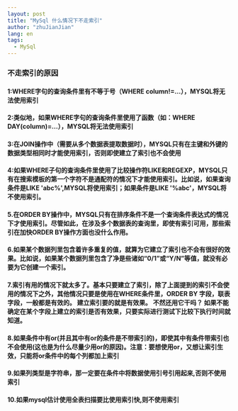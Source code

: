 ```yaml
---
layout: post
title: "MySql 什么情况下不走索引"
author: "zhuJianJian"
lang: en
tags:
  - MySql
---
```


### 不走索引的原因

#### 1:WHERE字句的查询条件里有不等于号（WHERE column!=…），MYSQL将无法使用索引

#### 2:类似地，如果WHERE字句的查询条件里使用了函数（如：WHERE DAY(column)=…），MYSQL将无法使用索引

#### 3:在JOIN操作中（需要从多个数据表提取数据时），MYSQL只有在主键和外键的数据类型相同时才能使用索引，否则即使建立了索引也不会使用

#### 4:如果WHERE子句的查询条件里使用了比较操作符LIKE和REGEXP，MYSQL只有在搜索模板的第一个字符不是通配符的情况下才能使用索引。比如说，如果查询条件是LIKE 'abc%',MYSQL将使用索引；如果条件是LIKE '%abc'，MYSQL将不使用索引。

#### 5.在ORDER BY操作中，MYSQL只有在排序条件不是一个查询条件表达式的情况下才使用索引。尽管如此，在涉及多个数据表的查询里，即使有索引可用，那些索引在加快ORDER BY操作方面也没什么作用。

#### 6.如果某个数据列里包含着许多重复的值，就算为它建立了索引也不会有很好的效果。比如说，如果某个数据列里包含了净是些诸如“0/1”或“Y/N”等值，就没有必要为它创建一个索引。
     
#### 7.索引有用的情况下就太多了。基本只要建立了索引，除了上面提到的索引不会使用的情况下之外，其他情况只要是使用在WHERE条件里，ORDER BY 字段，联表字段，一般都是有效的。 建立索引要的就是有效果。 不然还用它干吗？ 如果不能确定在某个字段上建立的索引是否有效果，只要实际进行测试下比较下执行时间就知道。

#### 8.如果条件中有or(并且其中有or的条件是不带索引的)，即使其中有条件带索引也不会使用(这也是为什么尽量少用or的原因)。注意：要想使用or，又想让索引生效，只能将or条件中的每个列都加上索引

#### 9.如果列类型是字符串，那一定要在条件中将数据使用引号引用起来,否则不使用索引

#### 10.如果mysql估计使用全表扫描要比使用索引快,则不使用索引



